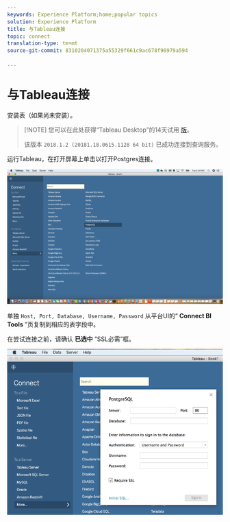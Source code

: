 ```yaml
---
keywords: Experience Platform;home;popular topics
solution: Experience Platform
title: 与Tableau连接
topic: connect
translation-type: tm+mt
source-git-commit: 8310204071375a55329f661c9ac678f96979a594

---
```



# 与Tableau连接

安装表（如果尚未安装）。

>[!NOTE] 您可以在此处获得“Tableau Desktop”的14天试用 [版](https://www.tableau.com/products/desktop/download)。
>    
> 该版本 `2018.1.2 (20181.18.0615.1128 64 bit)` 已成功连接到查询服务。

运行Tableau，在打开屏幕上单击以打开Postgres连接。

![图像](../images/clients/tableau/open-connection.png)

单独 `Host, Port, Database, Username, Password` 从平台UI的“ **Connect BI Tools** ”页复制到相应的表字段中。

在尝试连接之前，请确认 **已选中** “SSL必需”框。

![图像](../images/clients/tableau/ssl-required.png)
